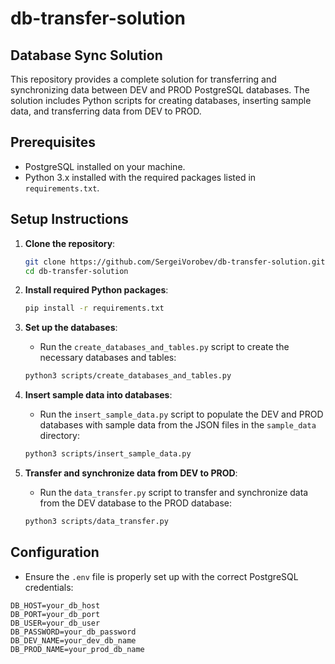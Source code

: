 # db-transfer-solution
## Database Sync Solution

This repository provides a complete solution for transferring and synchronizing data between DEV and PROD PostgreSQL databases. The solution includes Python scripts for creating databases, inserting sample data, and transferring data from DEV to PROD.

## Prerequisites
- PostgreSQL installed on your machine.
- Python 3.x installed with the required packages listed in `requirements.txt`.

## Setup Instructions

1. **Clone the repository**:
    ```bash
    git clone https://github.com/SergeiVorobev/db-transfer-solution.git
    cd db-transfer-solution
    ```

2. **Install required Python packages**:
    ```bash
    pip install -r requirements.txt
    ```

3. **Set up the databases**:
    - Run the `create_databases_and_tables.py` script to create the necessary databases and tables:
    ```bash
    python3 scripts/create_databases_and_tables.py
    ```

4. **Insert sample data into databases**:
    - Run the `insert_sample_data.py` script to populate the DEV and PROD databases with sample data from the JSON files in the `sample_data` directory:
    ```bash
    python3 scripts/insert_sample_data.py
    ```

5. **Transfer and synchronize data from DEV to PROD**:
    - Run the `data_transfer.py` script to transfer and synchronize data from the DEV database to the PROD database:
    ```bash
    python3 scripts/data_transfer.py
    ```

## Configuration

- Ensure the `.env` file is properly set up with the correct PostgreSQL credentials:

```env
DB_HOST=your_db_host
DB_PORT=your_db_port
DB_USER=your_db_user
DB_PASSWORD=your_db_password
DB_DEV_NAME=your_dev_db_name
DB_PROD_NAME=your_prod_db_name
